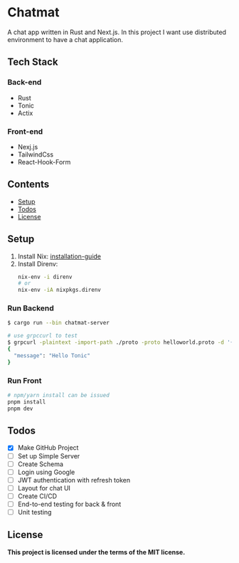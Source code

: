 # Chatmat
A chat app written in Rust and Next.js. In this project I want use distributed environment to have a chat application.

## Tech Stack

### Back-end
- Rust
- Tonic
- Actix
### Front-end
- Nexj.js
- TailwindCss
- React-Hook-Form

## Contents
- [Setup](#setup)
- [Todos](#todos)
- [License](#license)

## Setup
1. Install Nix: [installation-guide](https://nixos.org/download/#nix-install-linux)
2. Install Direnv:
   ```sh
   nix-env -i direnv
   # or
   nix-env -iA nixpkgs.direnv
   ```
### Run Backend
```bash
$ cargo run --bin chatmat-server

# use grpccurl to test
$ grpcurl -plaintext -import-path ./proto -proto helloworld.proto -d '{"name": "Tonic"}' '[::1]:50051' helloworld.Greeter/SayHello
{
  "message": "Hello Tonic"
}
```
### Run Front
```bash
# npm/yarn install can be issued
pnpm install
pnpm dev
```

## Todos
- [x] Make GitHub Project
- [ ] Set up Simple Server
- [ ] Create Schema
- [ ] Login using Google
- [ ] JWT authentication with refresh token
- [ ] Layout for chat UI
- [ ] Create CI/CD
- [ ] End-to-end testing for back & front
- [ ] Unit testing

## License
**This project is licensed under the terms of the MIT license.**
